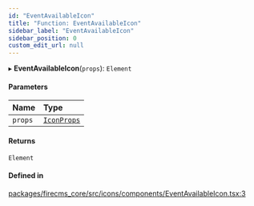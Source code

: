 ```yaml
---
id: "EventAvailableIcon"
title: "Function: EventAvailableIcon"
sidebar_label: "EventAvailableIcon"
sidebar_position: 0
custom_edit_url: null
---
```


▸ **EventAvailableIcon**(`props`): `Element`

#### Parameters

| Name | Type |
| :------ | :------ |
| `props` | [`IconProps`](../types/IconProps.md) |

#### Returns

`Element`

#### Defined in

[packages/firecms_core/src/icons/components/EventAvailableIcon.tsx:3](https://github.com/FireCMSco/firecms/blob/d45f3739/packages/firecms_core/src/icons/components/EventAvailableIcon.tsx#L3)
